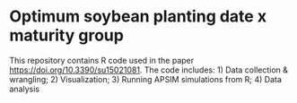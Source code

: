 # Optimum soybean planting date x maturity group

This repository contains R code used in the paper https://doi.org/10.3390/su15021081. The code includes: 1) Data collection & wrangling; 2) Visualization; 3) Running APSIM simulations from R; 4) Data analysis
